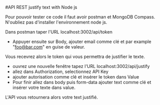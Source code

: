 #API REST justify text with Node js

Pour pouvoir tester ce code il faut avoir postman et MongoDB Compass.
N'oubliez pas d'installer l'environnement node js.

Dans postman taper l'URL localhost:3002/api/token 
  - Appuyer ensuite sur Body, ajouter email comme clé et par example "foo@bar.com" en guise de valeur.

Vous recevrez alors le token qui vous permettra de justifier le texte. 
  - ouvrez une nouvelle fenêtre tapez l'URL localhost:3002/api/justify 
  - allez dans Authorization, selectionnez API Key 
  - ajouter autorisation comme clé et insérer le token dans Value
  - Pour finir allez dans body puis form-data ajouter text comme clé et insérer votre texte dans value.

L'API vous retournera alors votre text justifié.
